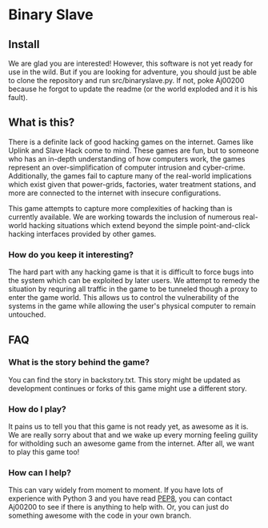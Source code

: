 Binary Slave
============

Install
-------
We are glad you are interested! However, this software is not yet ready for use in the wild. But if you are looking for adventure, you should just be able to clone the repository and run src/binaryslave.py. If not, poke Aj00200 because he forgot to update the readme (or the world exploded and it is his fault).

What is this?
-------------
There is a definite lack of good hacking games on the internet. Games like Uplink and Slave Hack come to mind. These games are fun, but to someone who has an in-depth understanding of how computers work, the games represent an over-simplification of computer intrusion and cyber-crime. Additionally, the games fail to capture many of the real-world implications which exist given that power-grids, factories, water treatment stations, and more are connected to the internet with insecure configurations.

This game attempts to capture more complexities of hacking than is currently available. We are working towards the inclusion of numerous real-world hacking situations which extend beyond the simple point-and-click hacking interfaces provided by other games.

### How do you keep it interesting?
The hard part with any hacking game is that it is difficult to force bugs into the system which can be exploited by later users. We attempt to remedy the situation by requring all traffic in the game to be tunneled though a proxy to enter the game world. This allows us to control the vulnerability of the systems in the game while allowing the user's physical computer to remain untouched.


FAQ
---
### What is the story behind the game?
You can find the story in backstory.txt. This story might be updated as development continues or forks of this game might use a different story.

### How do I play?
It pains us to tell you that this game is not ready yet, as awesome as it is. We are really sorry about that and we wake up every morning feeling guility for witholding such an awesome game from the internet. After all, we want to play this game too!

### How can I help?
This can vary widely from moment to moment. If you have lots of experience with Python 3 and you have read [PEP8](http://www.python.org/dev/peps/pep-0008/), you can contact Aj00200 to see if there is anything to help with. Or, you can just do something awesome with the code in your own branch.